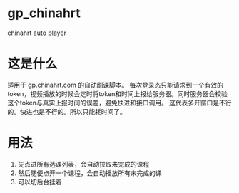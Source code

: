 # gp_chinahrt
chinahrt auto player

# 这是什么
适用于 gp.chinahrt.com 的自动刷课脚本。
每次登录态只能请求到一个有效的token，视频播放的时候会定时将token和时间上报给服务器。同时服务器会校验这个token与真实上报时间的误差，避免快进和接口调用。
这代表多开窗口是不行的。快进也是不行的。所以只能耗时间了。


# 用法
1. 先点进所有选课列表，会自动拉取未完成的课程
2. 然后随便点开一个课程，会自动播放所有未完成的课
3. 可以切后台挂着
